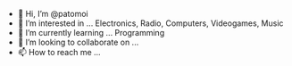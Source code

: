 - 👋 Hi, I’m @patomoi
- 👀 I’m interested in ... Electronics, Radio, Computers, Videogames, Music
- 🌱 I’m currently learning ... Programming
- 💞️ I’m looking to collaborate on ... 
- 📫 How to reach me ... 

<!---
patomoi/patomoi is a ✨ special ✨ repository because its `README.md` (this file) appears on your GitHub profile.
You can click the Preview link to take a look at your changes.
--->
